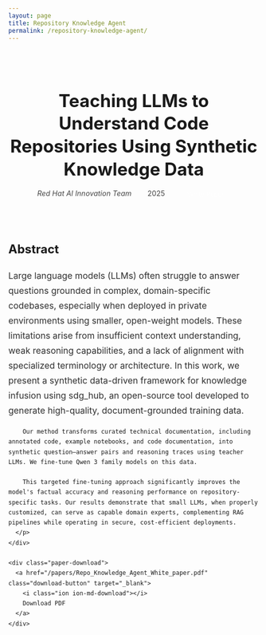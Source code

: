 ```yaml
---
layout: page
title: Repository Knowledge Agent
permalink: /repository-knowledge-agent/
---
```


<div class="paper-detail-container">
  <div class="paper-header">
    <h1 class="paper-title">Teaching LLMs to Understand Code Repositories Using Synthetic Knowledge Data</h1>
    <div class="paper-meta">
      <div class="paper-authors">Red Hat AI Innovation Team</div>
      <div class="paper-date">2025</div>
      <div class="paper-type">White Paper</div>
    </div>
  </div>

  <div class="paper-content">
    <div class="paper-abstract">
      <h2>Abstract</h2>
      <p>
        Large language models (LLMs) often struggle to answer questions grounded in complex, domain-specific codebases, especially when deployed in private environments using smaller, open-weight models. These limitations arise from insufficient context understanding, weak reasoning capabilities, and a lack of alignment with specialized terminology or architecture. In this work, we present a synthetic data-driven framework for knowledge infusion using sdg_hub, an open-source tool developed to generate high-quality, document-grounded training data.

        Our method transforms curated technical documentation, including annotated code, example notebooks, and code documentation, into synthetic question–answer pairs and reasoning traces using teacher LLMs. We fine-tune Qwen 3 family models on this data.

        This targeted fine-tuning approach significantly improves the model's factual accuracy and reasoning performance on repository-specific tasks. Our results demonstrate that small LLMs, when properly customized, can serve as capable domain experts, complementing RAG pipelines while operating in secure, cost-efficient deployments.
      </p>
    </div>

    <div class="paper-download">
      <a href="/papers/Repo_Knowledge_Agent_White_paper.pdf" class="download-button" target="_blank">
        <i class="ion ion-md-download"></i>
        Download PDF
      </a>
    </div>
    
  </div>
</div>

<style>
.paper-detail-container {
  max-width: 800px;
  margin: 0 auto;
  padding: 2rem 0;
}

.paper-header {
  text-align: center;
  margin-bottom: 3rem;
  padding-bottom: 2rem;
  border-bottom: 2px solid var(--border-color);
}

.paper-title {
  font-size: 2.2rem;
  line-height: 1.3;
  margin-bottom: 1rem;
  color: var(--title-color);
}

.paper-meta {
  display: flex;
  justify-content: center;
  gap: 2rem;
  flex-wrap: wrap;
  font-size: 0.9rem;
  color: var(--text-color);
  opacity: 0.8;
}

.paper-authors {
  font-style: italic;
}

.paper-type {
  background: var(--accent-color);
  color: white;
  padding: 0.2rem 0.8rem;
  border-radius: 4px;
  font-size: 0.8rem;
}

.paper-content {
  line-height: 1.7;
}

.paper-abstract {
  margin-bottom: 3rem;
}

.paper-abstract h2 {
  color: var(--title-color);
  margin-bottom: 1rem;
  font-size: 1.5rem;
}

.paper-abstract p {
  font-size: 1.1rem;
  color: var(--text-color);
  opacity: 0.9;
}

.paper-download {
  text-align: center;
  margin: 3rem 0;
}

.download-button {
  display: inline-flex;
  align-items: center;
  gap: 0.5rem;
  background: #007bff;
  color: white !important;
  text-decoration: none;
  padding: 1rem 2rem;
  border-radius: 8px;
  font-size: 1.1rem;
  font-weight: 500;
  transition: all 0.3s ease;
  box-shadow: 0 2px 4px rgba(0, 0, 0, 0.2);
  border: none;
  cursor: pointer;
}

.download-button:hover {
  background: #0056b3;
  transform: translateY(-2px);
  box-shadow: 0 4px 12px rgba(0, 0, 0, 0.3);
  color: white !important;
}

.download-button i {
  font-size: 1.2rem;
}

.paper-sections {
  margin-bottom: 3rem;
}

.paper-sections h2 {
  color: var(--title-color);
  margin-bottom: 1.5rem;
  font-size: 1.5rem;
}

.paper-sections ul {
  list-style: none;
  padding: 0;
}

.paper-sections li {
  margin-bottom: 1rem;
  padding-left: 1.5rem;
  position: relative;
  color: var(--text-color);
  line-height: 1.6;
}

.paper-sections li:before {
  content: "•";
  color: var(--accent-color);
  font-weight: bold;
  position: absolute;
  left: 0;
}

.paper-impact {
  background: var(--background-color);
  border-left: 4px solid var(--accent-color);
  padding: 2rem;
  border-radius: 0 8px 8px 0;
}

.paper-impact h2 {
  color: var(--title-color);
  margin-bottom: 1rem;
  font-size: 1.5rem;
}

.paper-impact p {
  color: var(--text-color);
  line-height: 1.7;
  font-size: 1rem;
}

@media (max-width: 768px) {
  .paper-title {
    font-size: 1.8rem;
  }
  
  .paper-meta {
    flex-direction: column;
    gap: 0.5rem;
  }
  
  .paper-download {
    padding: 1.5rem;
  }
  
  .download-button {
    padding: 0.8rem 1.5rem;
    font-size: 1rem;
  }
}
</style> 